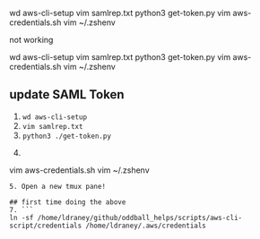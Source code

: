 wd aws-cli-setup
vim samlrep.txt
python3 get-token.py
vim aws-credentials.sh
vim ~/.zshenv





not working
<!--# literally type this command:-->
<!--aws-saml-->














wd aws-cli-setup
vim samlrep.txt
python3 get-token.py
vim aws-credentials.sh
vim ~/.zshenv






## update SAML Token
1. `wd aws-cli-setup`
2. `vim samlrep.txt`
3. `python3 ./get-token.py`
4. ```
vim aws-credentials.sh
vim ~/.zshenv
```
5. Open a new tmux pane!

## first time doing the above
7. ```
ln -sf /home/ldraney/github/oddball_helps/scripts/aws-cli-script/credentials /home/ldraney/.aws/credentials
